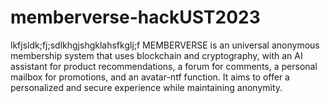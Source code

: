 # memberverse-hackUST2023
lkfjsldk;fj;sdlkhgjshgklahsfkglj;f
MEMBERVERSE is an universal anonymous membership system that uses blockchain and cryptography, with an AI assistant for product recommendations, a forum for comments, a personal mailbox for promotions, and an avatar-ntf function. It aims to offer a personalized and secure experience while maintaining anonymity.
